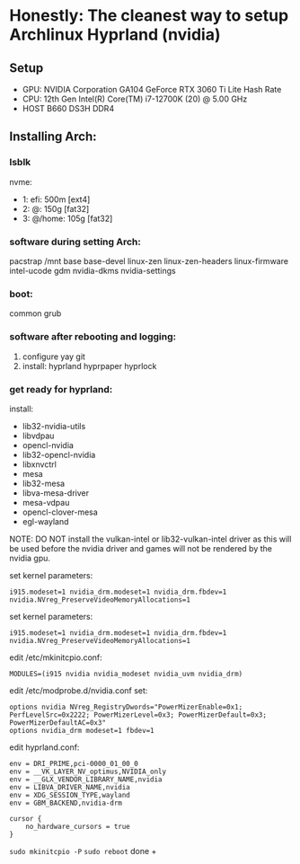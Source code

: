 # Honestly: The cleanest way to setup Archlinux Hyprland (nvidia)
## Setup
- GPU: NVIDIA Corporation GA104 GeForce RTX 3060 Ti Lite Hash Rate
- CPU: 12th Gen Intel(R) Core(TM) i7-12700K (20) @ 5.00 GHz
- HOST B660 DS3H DDR4
## Installing Arch: 
### lsblk
nvme:
- 1: efi: 500m [ext4]
- 2: @: 150g [fat32]
- 3: @/home: 105g [fat32]
### software during setting Arch:
pacstrap /mnt base base-devel linux-zen linux-zen-headers linux-firmware intel-ucode gdm nvidia-dkms nvidia-settings 
### boot:
common grub
### software after rebooting and logging:
1. configure yay git
2. install:
hyprland
hyprpaper
hyprlock
### get ready for hyprland:

install:
- lib32-nvidia-utils
- libvdpau
- opencl-nvidia
- lib32-opencl-nvidia
- libxnvctrl
- mesa
- lib32-mesa
- libva-mesa-driver
- mesa-vdpau
- opencl-clover-mesa
- egl-wayland
    
NOTE: DO NOT install the vulkan-intel or lib32-vulkan-intel driver as this will be used before the nvidia driver and games will not be rendered by the nvidia gpu.

set kernel parameters:

```
i915.modeset=1 nvidia_drm.modeset=1 nvidia_drm.fbdev=1 nvidia.NVreg_PreserveVideoMemoryAllocations=1
```
set kernel parameters:

```
i915.modeset=1 nvidia_drm.modeset=1 nvidia_drm.fbdev=1 nvidia.NVreg_PreserveVideoMemoryAllocations=1
```

edit /etc/mkinitcpio.conf:

```MODULES=(i915 nvidia nvidia_modeset nvidia_uvm nvidia_drm)```

edit /etc/modprobe.d/nvidia.conf set:

```
options nvidia NVreg_RegistryDwords="PowerMizerEnable=0x1; PerfLevelSrc=0x2222; PowerMizerLevel=0x3; PowerMizerDefault=0x3; PowerMizerDefaultAC=0x3"
options nvidia_drm modeset=1 fbdev=1
```

edit hyprland.conf:

```
env = DRI_PRIME,pci-0000_01_00_0
env = __VK_LAYER_NV_optimus,NVIDIA_only 
env = __GLX_VENDOR_LIBRARY_NAME,nvidia
env = LIBVA_DRIVER_NAME,nvidia
env = XDG_SESSION_TYPE,wayland
env = GBM_BACKEND,nvidia-drm

cursor {
    no_hardware_cursors = true
}
```

`sudo mkinitcpio -P`
`sudo reboot`
done +

